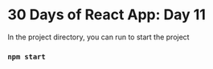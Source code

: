 # 30 Days of React App: Day 11

In the project directory, you can run to start the project

### `npm start`
